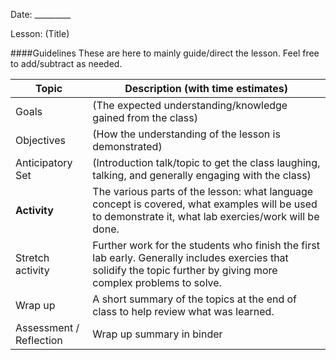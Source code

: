 
Date: _________

Lesson: (Title)

####Guidelines
These are here to mainly guide/direct the lesson. Feel free to add/subtract as needed. 

Topic | Description (with time estimates)
----- | -----
Goals | (The expected understanding/knowledge gained from the class)
Objectives | (How the understanding of the lesson is demonstrated)
 Anticipatory Set | (Introduction talk/topic to get the class laughing, talking, and generally engaging with the class)
**Activity** | The various parts of the lesson: what language concept is covered, what examples will be used to demonstrate it, what lab exercies/work will be done.
Stretch activity | Further work for the students who finish the first lab early. Generally includes exercies that solidify the topic further by giving more complex problems to solve. 
Wrap up | A short summary of the topics at the end of class to help review what was learned. 
Assessment / Reflection | Wrap up summary in binder
